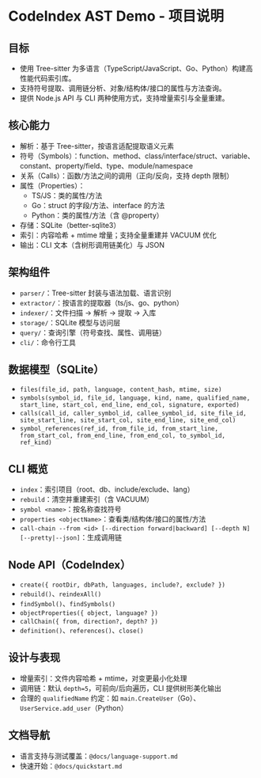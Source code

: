 # CodeIndex AST Demo - 项目说明

## 目标
- 使用 Tree-sitter 为多语言（TypeScript/JavaScript、Go、Python）构建高性能代码索引库。
- 支持符号提取、调用链分析、对象/结构体/接口的属性与方法查询。
- 提供 Node.js API 与 CLI 两种使用方式，支持增量索引与全量重建。

## 核心能力
- 解析：基于 Tree-sitter，按语言适配提取语义元素
- 符号（Symbols）：function、method、class/interface/struct、variable、constant、property/field、type、module/namespace
- 关系（Calls）：函数/方法之间的调用（正向/反向，支持 depth 限制）
- 属性（Properties）：
  - TS/JS：类的属性/方法
  - Go：struct 的字段/方法、interface 的方法
  - Python：类的属性/方法（含 @property）
- 存储：SQLite（better-sqlite3）
- 索引：内容哈希 + mtime 增量；支持全量重建并 VACUUM 优化
- 输出：CLI 文本（含树形调用链美化）与 JSON

## 架构组件
- `parser/`：Tree-sitter 封装与语法加载、语言识别
- `extractor/`：按语言的提取器（ts/js、go、python）
- `indexer/`：文件扫描 → 解析 → 提取 → 入库
- `storage/`：SQLite 模型与访问层
- `query/`：查询引擎（符号查找、属性、调用链）
- `cli/`：命令行工具

## 数据模型（SQLite）
- `files(file_id, path, language, content_hash, mtime, size)`
- `symbols(symbol_id, file_id, language, kind, name, qualified_name, start_line, start_col, end_line, end_col, signature, exported)`
- `calls(call_id, caller_symbol_id, callee_symbol_id, site_file_id, site_start_line, site_start_col, site_end_line, site_end_col)`
- `symbol_references(ref_id, from_file_id, from_start_line, from_start_col, from_end_line, from_end_col, to_symbol_id, ref_kind)`

## CLI 概览
- `index`：索引项目（root、db、include/exclude、lang）
- `rebuild`：清空并重建索引（含 VACUUM）
- `symbol <name>`：按名称查找符号
- `properties <objectName>`：查看类/结构体/接口的属性/方法
- `call-chain --from <id> [--direction forward|backward] [--depth N] [--pretty|--json]`：生成调用链

## Node API（CodeIndex）
- `create({ rootDir, dbPath, languages, include?, exclude? })`
- `rebuild()`、`reindexAll()`
- `findSymbol()`、`findSymbols()`
- `objectProperties({ object, language? })`
- `callChain({ from, direction?, depth? })`
- `definition()`、`references()`、`close()`

## 设计与表现
- 增量索引：文件内容哈希 + mtime，对变更最小化处理
- 调用链：默认 `depth=5`，可前向/后向遍历，CLI 提供树形美化输出
- 合理的 `qualifiedName` 约定：如 `main.CreateUser`（Go）、`UserService.add_user`（Python）

## 文档导航
- 语言支持与测试覆盖：`@docs/language-support.md`
- 快速开始：`@docs/quickstart.md`

